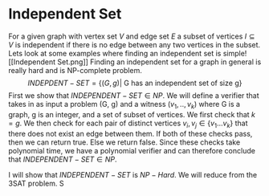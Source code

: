 # Independent Set
For a given graph with vertex set $V$ and edge set $E$ a subset of vertices $I ⊆ V$ is independent if there is no edge between any two vertices in the subset. Lets look at some examples where finding an independent set is simple![[Independent Set.png]]
Finding an independent set for a graph in general is really hard and is NP-complete problem. 
$$INDEPDENT-SET =\{ (G,g) | \text{ G has an independent set of size g}\}$$ First we show that $INDEPENDENT-SET \in NP$. We will define a verifier that takes in as input a problem (G, g) and a witness $(v_1,..,v_k)$ where G is a graph, g is an integer, and a set of subset of vertices. We first check that $k=g$. We then check for each pair of distinct vertices $v_i,v_j \in \{v_1...v_k \}$ that there does not exist an edge between them. If both of these checks pass, then we can return true. Else we return false. Since these checks take polynomial time, we have a polynomial verifier and can therefore conclude that $INDEPENDENT-SET \in NP$. 

I will show that $INDEPENDENT-SET$ is $NP-Hard$. We will reduce from the 3SAT problem. S